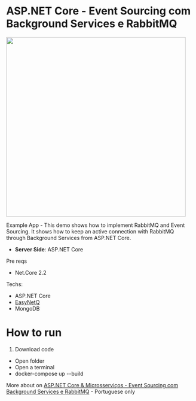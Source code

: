 # ASP.NET Core - Event Sourcing com Background Services e RabbitMQ
<img src="https://www.brunobrito.net.br/content/images/2019/03/capa-redesociais.jpg" width="480" />

Example App - This demo shows how to implement RabbitMQ and Event Sourcing. It shows how to keep an active connection with RabbitMQ through Background Services from ASP.NET Core.

* **Server Side**: ASP.NET Core

Pre reqs

* Net.Core 2.2

Techs:

* ASP.NET Core
* [EasyNetQ](http://easynetq.com/)
* MongoDB

# How to run

1. Download code
  * Open folder
  * Open a terminal
  * docker-compose up --build


More about on [ASP.NET Core & Microsserviços - Event Sourcing com Background Services e RabbitMQ](https://www.brunobrito.net.br/asp-net-core-event-sourcing-microsservicos-background-services-rabbit) - Portuguese only
